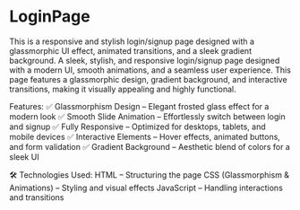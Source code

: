 # LoginPage
This is a responsive and stylish login/signup page designed with a glassmorphic UI effect, animated transitions, and a sleek gradient background.
A sleek, stylish, and responsive login/signup page designed with a modern UI, smooth animations, and a seamless user experience. This page features a glassmorphic design, gradient background, and interactive transitions, making it visually appealing and highly functional.

Features:
✅ Glassmorphism Design – Elegant frosted glass effect for a modern look
✅ Smooth Slide Animation – Effortlessly switch between login and signup
✅ Fully Responsive – Optimized for desktops, tablets, and mobile devices
✅ Interactive Elements – Hover effects, animated buttons, and form validation
✅ Gradient Background – Aesthetic blend of colors for a sleek UI

🛠️ Technologies Used:
HTML – Structuring the page
CSS (Glassmorphism & Animations) – Styling and visual effects
JavaScript – Handling interactions and transitions
